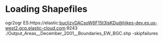 # Loading Shapefiles 


ogr2ogr ES:https://elastic:bucIjzyDACsoW6F15t3lsKDu@hikes-dev.es.us-west2.gcp.elastic-cloud.com:9243 ./Output_Areas__December_2001__Boundaries_EW_BGC.shp -skipfailures